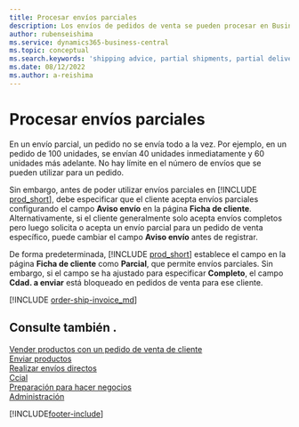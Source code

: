 ```yaml
---
title: Procesar envíos parciales
description: Los envíos de pedidos de venta se pueden procesar en Business Central con envíos parciales utilizando los campos Aviso envío y Cdad. a enviar.
author: rubenseishima
ms.service: dynamics365-business-central
ms.topic: conceptual
ms.search.keywords: 'shipping advice, partial shipments, partial deliveries, trade, customer sales order'
ms.date: 08/12/2022
ms.author: a-reishima
---
```

# <a name="process-partial-shipments"></a><a name="process-partial-shipments"></a><a name="process-partial-shipments"></a>Procesar envíos parciales

En un envío parcial, un pedido no se envía todo a la vez. Por ejemplo, en un pedido de 100 unidades, se envían 40 unidades inmediatamente y 60 unidades más adelante. No hay límite en el número de envíos que se pueden utilizar para un pedido.

Sin embargo, antes de poder utilizar envíos parciales en [!INCLUDE [prod_short](includes/prod_short.md)], debe especificar que el cliente acepta envíos parciales configurando el campo **Aviso envío** en la página **Ficha de cliente**. Alternativamente, si el cliente generalmente solo acepta envíos completos pero luego solicita o acepta un envío parcial para un pedido de venta específico, puede cambiar el campo **Aviso envío** antes de registrar.

De forma predeterminada, [!INCLUDE [prod_short](includes/prod_short.md)] establece el campo en la página **Ficha de cliente** como **Parcial**, que permite envíos parciales. Sin embargo, si el campo se ha ajustado para especificar **Completo**, el campo **Cdad. a enviar** está bloqueado en pedidos de venta para ese cliente.

[!INCLUDE [order-ship-invoice_md](includes/order-ship-invoice.md)]

## <a name="see-also"></a><a name="see-also"></a><a name="see-also"></a>Consulte también .

[Vender productos con un pedido de venta de cliente](sales-how-sell-products.md)  
[Enviar productos](warehouse-how-ship-items.md)  
[Realizar envíos directos](sales-how-drop-shipment.md)  
[Ccial](sales-manage-sales.md)  
[Preparación para hacer negocios](ui-get-ready-business.md)  
[Administración](admin-setup-and-administration.md)  

[!INCLUDE[footer-include](includes/footer-banner.md)]
